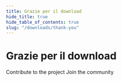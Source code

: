 ```yaml
---
title: Grazie per il download
hide_title: true
hide_table_of_contents: true
slug: "/downloads/thank-you"
---
```


<div className="text-center margin-top--xl">

# Grazie per il download

<div className="row margin-bottom--lg padding--sm flex-center">
<Link className="button button--outline button--warning button--lg margin--sm" href="/contributing">
  Contribute to the project
</Link>
<Link className="button button--outline button--info button--lg margin--sm" href="https://linwood.dev/matrix">
  Join the community
</Link>

</div>

</div>
